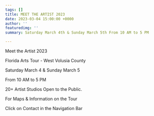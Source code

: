 ```yaml
---
tags: []
title: MEET THE ARTIST 2023
date: 2023-03-04 15:00:00 +0000
author: ''
featuredimg: ''
summary: Saturday March 4th & Sunday March 5th From 10 AM to 5 PM

---
```

Meet the Artist 2023

Florida Arts Tour - West Volusia County

Saturday March 4 & Sunday March 5

From 10 AM to 5 PM

20+ Artist Studios Open to the Public.

For Maps & Information on the Tour

Click on Contact in the Navigation Bar